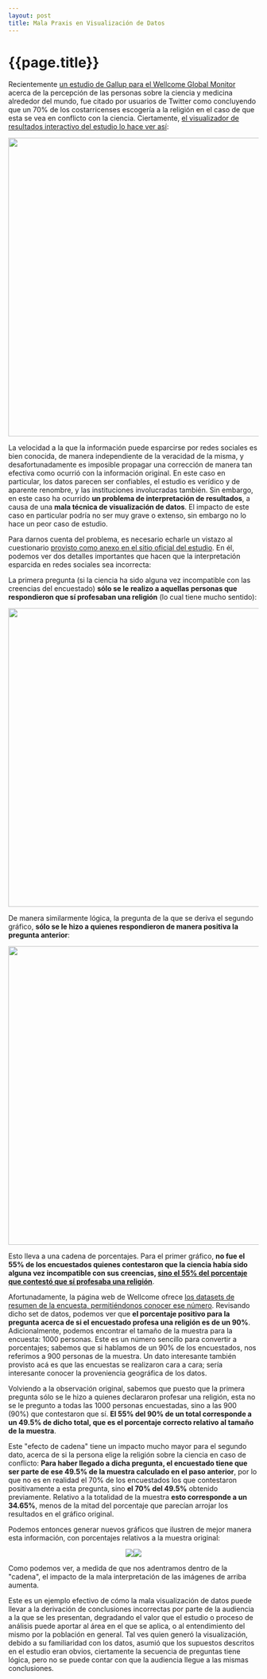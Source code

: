 ```yaml
---
layout: post
title: Mala Praxis en Visualización de Datos
---
```

{{page.title}}
================

Recientemente <a href="https://wellcome.ac.uk/reports/wellcome-global-monitor/2018">un estudio de Gallup para el Wellcome Global Monitor</a> acerca de la percepción de las personas sobre la ciencia y medicina alrededor del mundo, fue citado por usuarios de Twitter como concluyendo que un 70% de los costarricenses escogería a la religión en el caso de que esta se vea en conflicto con la ciencia.  Ciertamente, <a href="https://wellcome.ac.uk/reports/wellcome-global-monitor/2018/appendix-country-level-data">el visualizador de resultados interactivo del estudio lo hace ver así</a>:

<center><img src="https://i.imgur.com/p4om1Ib.png" width="600px"/></center>

La velocidad a la que la información puede esparcirse por redes sociales es bien conocida, de manera independiente de la veracidad de la misma, y desafortunadamente es imposible propagar una corrección de manera tan efectiva como ocurrió con la información original. En este caso en particular, los datos parecen ser confiables, el estudio es verídico y de aparente renombre, y las instituciones involucradas también. Sin embargo, en este caso ha ocurrido <b>un problema de interpretación de resultados</b>, a causa de una <b>mala técnica de visualización de datos</b>. El impacto de este caso en particular podría no ser muy grave o extenso, sin embargo no lo hace un peor caso de estudio.

Para darnos cuenta del problema, es necesario echarle un vistazo al cuestionario <a href="https://wellcome.ac.uk/sites/default/files/wgm2018-questionnaire.pdf">provisto como anexo en el sitio oficial del estudio</a>. En él, podemos ver dos detalles importantes que hacen que la interpretación esparcida en redes sociales sea incorrecta:

La primera pregunta (si la ciencia ha sido alguna vez incompatible con las creencias del encuestado) <b>sólo se le realizo a aquellas personas que respondieron que sí profesaban una religión</b> (lo cual tiene mucho sentido):

<center><img src="https://i.imgur.com/LIEDunl.png" width="600px"/></center>

De manera similarmente lógica, la pregunta de la que se deriva el segundo gráfico, <b>sólo se le hizo a quienes respondieron de manera positiva la pregunta anterior</b>:

<center><img src="https://i.imgur.com/hRw1N4E.png" width="600px"/></center>

Esto lleva a una cadena de porcentajes. Para el primer gráfico, <b>no fue el 55% de los encuestados quienes contestaron que la ciencia había sido alguna vez incompatible con sus creencias, <u>sino el 55% del porcentaje que contestó que sí profesaba una religión</u></b>.

Afortunadamente, la página web de Wellcome ofrece <a href="https://wellcome.ac.uk/reports/wellcome-global-monitor/2018/appendix-country-level-data">los datasets de resumen de la encuesta, permitiéndonos conocer ese número</a>. Revisando dicho set de datos, podemos ver que <b>el porcentaje positivo para la pregunta acerca de si el encuestado profesa una religión es de un 90%</b>. Adicionalmente, podemos encontrar el tamaño de la muestra para la encuesta: 1000 personas. Este es un número sencillo para convertir a porcentajes; sabemos que si hablamos de un 90% de los encuestados, nos referimos a 900 personas de la muestra. Un dato interesante también provisto acá es que las encuestas se realizaron cara a cara; sería interesante conocer la proveniencia geográfica de los datos.

Volviendo a la observación original, sabemos que puesto que la primera pregunta sólo se le hizo a quienes declararon profesar una religión, esta no se le pregunto a todas las 1000 personas encuestadas, sino a las 900 (90%) que contestaron que sí. <b>El 55% del 90% de un total corresponde a un 49.5% de dicho total, que es el porcentaje correcto relativo al tamaño de la muestra</b>.

Este "efecto de cadena" tiene un impacto mucho mayor para el segundo dato, acerca de si la persona elige la religión sobre la ciencia en caso de conflicto: <b>Para haber llegado a dicha pregunta, el encuestado tiene que ser parte de ese 49.5% de la muestra calculado en el paso anterior</b>, por lo que no es en realidad el 70% de los encuestados los que contestaron positivamente a esta pregunta, sino <b>el 70% del 49.5%</b> obtenido previamente. Relativo a la totalidad de la muestra <b>esto corresponde a un 34.65%</b>, menos de la mitad del porcentaje que parecían arrojar los resultados en el gráfico original.

Podemos entonces generar nuevos gráficos que ilustren de mejor manera esta información, con porcentajes relativos a la muestra original:

<center><img src="https://i.imgur.com/25ygkti.png"/><img src="https://i.imgur.com/6kOnNbZ.png"/></center>

Como podemos ver, a medida de que nos adentramos dentro de la "cadena", el impacto de la mala interpretación de las imágenes de arriba aumenta.

Este es un ejemplo efectivo de cómo la mala visualización de datos puede llevar a la derivación de conclusiones incorrectas por parte de la audiencia a la que se les presentan, degradando el valor que el estudio o proceso de análisis puede aportar al área en el que se aplica, o al entendimiento del mismo por la población en general. Tal ves quien generó la visualización, debido a su familiaridad con los datos, asumió que los supuestos descritos en el estudio eran obvios, ciertamente la secuencia de preguntas tiene lógica, pero no se puede contar con que la audiencia llegue a las mismas conclusiones.
